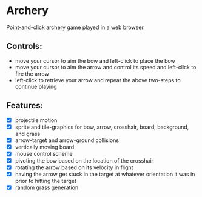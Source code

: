 # Archery
Point-and-click archery game played in a web browser.

## Controls:
- move your cursor to aim the bow and left-click to place the bow
- move your cursor to aim the arrow and control its speed and left-click to fire the arrow
- left-click to retrieve your arrow and repeat the above two-steps to continue playing

## Features:
- [x] projectile motion 
- [x] sprite and tile-graphics for bow, arrow, crosshair, board, background, and grass
- [x] arrow-target and arrow-ground collisions
- [x] vertically moving board
- [x] mouse control scheme
- [x] pivoting the bow based on the location of the crosshair
- [x] rotating the arrow based on its velocity in flight
- [x] having the arrow get stuck in the target at whatever orientation it was in prior to hitting the target
- [x] random grass generation
